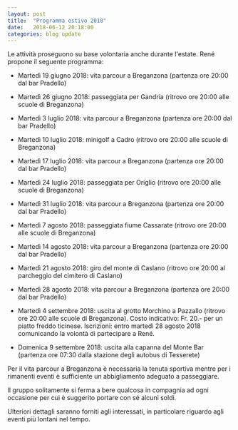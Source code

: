 ```yaml
---
layout: post
title:  "Programma estivo 2018"
date:   2018-06-12 20:18:00
categories: blog update
---
```

Le attività proseguono su base volontaria anche durante l'estate. René propone il seguente programma:

* Martedì 19 giugno 2018: vita parcour a Breganzona (partenza ore 20:00 dal bar Pradello)

* Martedì 26 giugno 2018: passeggiata per Gandria (ritrovo ore 20:00 alle scuole di Breganzona)

* Martedì 3 luglio 2018: vita parcour a Breganzona (partenza ore 20:00 dal bar Pradello)

* Martedì 10 luglio 2018: minigolf a Cadro (ritrovo ore 20:00 alle scuole di Breganzona)

* Martedì 17 luglio 2018: vita parcour a Breganzona (partenza ore 20:00 dal bar Pradello)

* Martedì 24 luglio 2018: passeggiata per Origlio (ritrovo ore 20:00 alle scuole di Breganzona)

* Martedì 31 luglio 2018: vita parcour a Breganzona (partenza ore 20:00 dal bar Pradello)

* Martedì 7 agosto 2018: passeggiata fiume Cassarate (ritrovo ore 20:00 alle scuole di Breganzona)

* Martedì 14 agosto 2018: vita parcour a Breganzona (partenza ore 20:00 dal bar Pradello)

* Martedì 21 agosto 2018: giro del monte di Caslano (ritrovo ore 20:00 al parcheggio del cimitero di Caslano)

* Martedì 28 agosto 2018: vita parcour a Breganzona (partenza ore 20:00 dal bar Pradello)

* Martedì 4 settembre 2018: uscita al grotto Morchino a Pazzallo (ritrovo ore 20:00 alle scuole di Breganzona). Costo indicativo: Fr. 20.- per un piatto freddo ticinese. Iscrizioni: entro martedì 28 agosto 2018 comunicando la volontà di partecipare a René.

* Domenica 9 settembre 2018: uscita alla capanna del Monte Bar (partenza ore 07:30 dalla stazione degli autobus di Tesserete)

Per il vita parcour a Breganzona è necessaria la tenuta sportiva mentre per i rimanenti eventi è sufficiente un abbigliamento adeguato a passeggiare.

Il gruppo solitamente si ferma a bere qualcosa in compagnia ad ogni occasione per cui è suggerito portare con sé alcuni soldi.

Ulteriori dettagli saranno forniti agli interessati, in particolare riguardo agli eventi più lontani nel tempo.